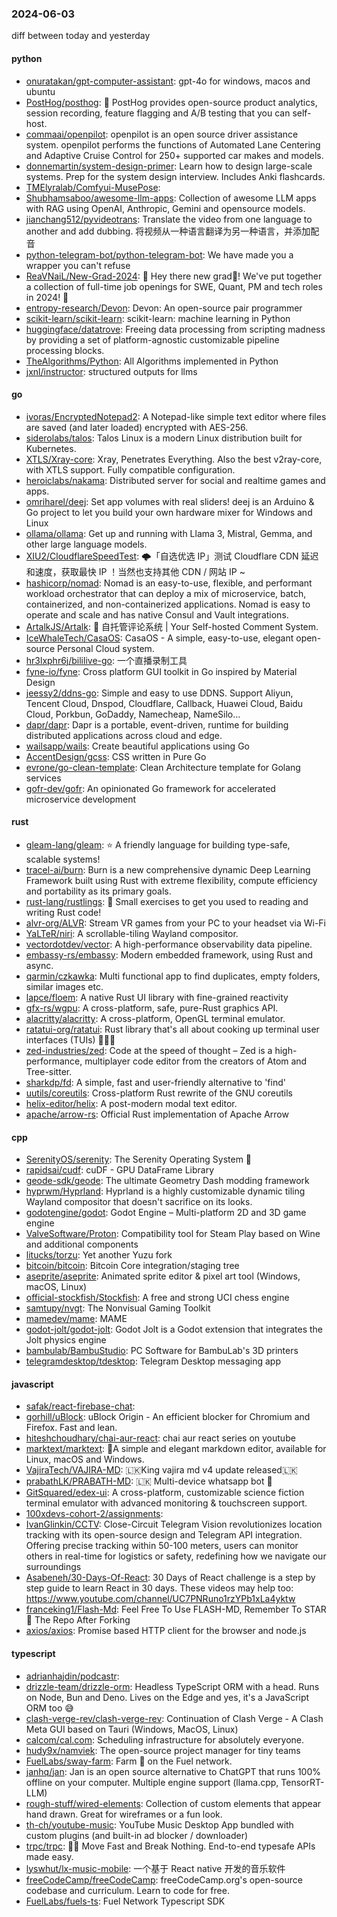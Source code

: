 ### 2024-06-03
diff between today and yesterday

#### python
* [onuratakan/gpt-computer-assistant](https://github.com/onuratakan/gpt-computer-assistant): gpt-4o for windows, macos and ubuntu
* [PostHog/posthog](https://github.com/PostHog/posthog): 🦔 PostHog provides open-source product analytics, session recording, feature flagging and A/B testing that you can self-host.
* [commaai/openpilot](https://github.com/commaai/openpilot): openpilot is an open source driver assistance system. openpilot performs the functions of Automated Lane Centering and Adaptive Cruise Control for 250+ supported car makes and models.
* [donnemartin/system-design-primer](https://github.com/donnemartin/system-design-primer): Learn how to design large-scale systems. Prep for the system design interview. Includes Anki flashcards.
* [TMElyralab/Comfyui-MusePose](https://github.com/TMElyralab/Comfyui-MusePose): 
* [Shubhamsaboo/awesome-llm-apps](https://github.com/Shubhamsaboo/awesome-llm-apps): Collection of awesome LLM apps with RAG using OpenAI, Anthropic, Gemini and opensource models.
* [jianchang512/pyvideotrans](https://github.com/jianchang512/pyvideotrans): Translate the video from one language to another and add dubbing. 将视频从一种语言翻译为另一种语言，并添加配音
* [python-telegram-bot/python-telegram-bot](https://github.com/python-telegram-bot/python-telegram-bot): We have made you a wrapper you can't refuse
* [ReaVNaiL/New-Grad-2024](https://github.com/ReaVNaiL/New-Grad-2024): 👋 Hey there new grad🎉! We've put together a collection of full-time job openings for SWE, Quant, PM and tech roles in 2024! 🚀
* [entropy-research/Devon](https://github.com/entropy-research/Devon): Devon: An open-source pair programmer
* [scikit-learn/scikit-learn](https://github.com/scikit-learn/scikit-learn): scikit-learn: machine learning in Python
* [huggingface/datatrove](https://github.com/huggingface/datatrove): Freeing data processing from scripting madness by providing a set of platform-agnostic customizable pipeline processing blocks.
* [TheAlgorithms/Python](https://github.com/TheAlgorithms/Python): All Algorithms implemented in Python
* [jxnl/instructor](https://github.com/jxnl/instructor): structured outputs for llms

#### go
* [ivoras/EncryptedNotepad2](https://github.com/ivoras/EncryptedNotepad2): A Notepad-like simple text editor where files are saved (and later loaded) encrypted with AES-256.
* [siderolabs/talos](https://github.com/siderolabs/talos): Talos Linux is a modern Linux distribution built for Kubernetes.
* [XTLS/Xray-core](https://github.com/XTLS/Xray-core): Xray, Penetrates Everything. Also the best v2ray-core, with XTLS support. Fully compatible configuration.
* [heroiclabs/nakama](https://github.com/heroiclabs/nakama): Distributed server for social and realtime games and apps.
* [omriharel/deej](https://github.com/omriharel/deej): Set app volumes with real sliders! deej is an Arduino & Go project to let you build your own hardware mixer for Windows and Linux
* [ollama/ollama](https://github.com/ollama/ollama): Get up and running with Llama 3, Mistral, Gemma, and other large language models.
* [XIU2/CloudflareSpeedTest](https://github.com/XIU2/CloudflareSpeedTest): 🌩「自选优选 IP」测试 Cloudflare CDN 延迟和速度，获取最快 IP ！当然也支持其他 CDN / 网站 IP ~
* [hashicorp/nomad](https://github.com/hashicorp/nomad): Nomad is an easy-to-use, flexible, and performant workload orchestrator that can deploy a mix of microservice, batch, containerized, and non-containerized applications. Nomad is easy to operate and scale and has native Consul and Vault integrations.
* [ArtalkJS/Artalk](https://github.com/ArtalkJS/Artalk): 🌌 自托管评论系统 | Your Self-hosted Comment System.
* [IceWhaleTech/CasaOS](https://github.com/IceWhaleTech/CasaOS): CasaOS - A simple, easy-to-use, elegant open-source Personal Cloud system.
* [hr3lxphr6j/bililive-go](https://github.com/hr3lxphr6j/bililive-go): 一个直播录制工具
* [fyne-io/fyne](https://github.com/fyne-io/fyne): Cross platform GUI toolkit in Go inspired by Material Design
* [jeessy2/ddns-go](https://github.com/jeessy2/ddns-go): Simple and easy to use DDNS. Support Aliyun, Tencent Cloud, Dnspod, Cloudflare, Callback, Huawei Cloud, Baidu Cloud, Porkbun, GoDaddy, Namecheap, NameSilo...
* [dapr/dapr](https://github.com/dapr/dapr): Dapr is a portable, event-driven, runtime for building distributed applications across cloud and edge.
* [wailsapp/wails](https://github.com/wailsapp/wails): Create beautiful applications using Go
* [AccentDesign/gcss](https://github.com/AccentDesign/gcss): CSS written in Pure Go
* [evrone/go-clean-template](https://github.com/evrone/go-clean-template): Clean Architecture template for Golang services
* [gofr-dev/gofr](https://github.com/gofr-dev/gofr): An opinionated Go framework for accelerated microservice development

#### rust
* [gleam-lang/gleam](https://github.com/gleam-lang/gleam): ⭐️ A friendly language for building type-safe, scalable systems!
* [tracel-ai/burn](https://github.com/tracel-ai/burn): Burn is a new comprehensive dynamic Deep Learning Framework built using Rust with extreme flexibility, compute efficiency and portability as its primary goals.
* [rust-lang/rustlings](https://github.com/rust-lang/rustlings): 🦀 Small exercises to get you used to reading and writing Rust code!
* [alvr-org/ALVR](https://github.com/alvr-org/ALVR): Stream VR games from your PC to your headset via Wi-Fi
* [YaLTeR/niri](https://github.com/YaLTeR/niri): A scrollable-tiling Wayland compositor.
* [vectordotdev/vector](https://github.com/vectordotdev/vector): A high-performance observability data pipeline.
* [embassy-rs/embassy](https://github.com/embassy-rs/embassy): Modern embedded framework, using Rust and async.
* [qarmin/czkawka](https://github.com/qarmin/czkawka): Multi functional app to find duplicates, empty folders, similar images etc.
* [lapce/floem](https://github.com/lapce/floem): A native Rust UI library with fine-grained reactivity
* [gfx-rs/wgpu](https://github.com/gfx-rs/wgpu): A cross-platform, safe, pure-Rust graphics API.
* [alacritty/alacritty](https://github.com/alacritty/alacritty): A cross-platform, OpenGL terminal emulator.
* [ratatui-org/ratatui](https://github.com/ratatui-org/ratatui): Rust library that's all about cooking up terminal user interfaces (TUIs) 👨‍🍳🐀
* [zed-industries/zed](https://github.com/zed-industries/zed): Code at the speed of thought – Zed is a high-performance, multiplayer code editor from the creators of Atom and Tree-sitter.
* [sharkdp/fd](https://github.com/sharkdp/fd): A simple, fast and user-friendly alternative to 'find'
* [uutils/coreutils](https://github.com/uutils/coreutils): Cross-platform Rust rewrite of the GNU coreutils
* [helix-editor/helix](https://github.com/helix-editor/helix): A post-modern modal text editor.
* [apache/arrow-rs](https://github.com/apache/arrow-rs): Official Rust implementation of Apache Arrow

#### cpp
* [SerenityOS/serenity](https://github.com/SerenityOS/serenity): The Serenity Operating System 🐞
* [rapidsai/cudf](https://github.com/rapidsai/cudf): cuDF - GPU DataFrame Library
* [geode-sdk/geode](https://github.com/geode-sdk/geode): The ultimate Geometry Dash modding framework
* [hyprwm/Hyprland](https://github.com/hyprwm/Hyprland): Hyprland is a highly customizable dynamic tiling Wayland compositor that doesn't sacrifice on its looks.
* [godotengine/godot](https://github.com/godotengine/godot): Godot Engine – Multi-platform 2D and 3D game engine
* [ValveSoftware/Proton](https://github.com/ValveSoftware/Proton): Compatibility tool for Steam Play based on Wine and additional components
* [litucks/torzu](https://github.com/litucks/torzu): Yet another Yuzu fork
* [bitcoin/bitcoin](https://github.com/bitcoin/bitcoin): Bitcoin Core integration/staging tree
* [aseprite/aseprite](https://github.com/aseprite/aseprite): Animated sprite editor & pixel art tool (Windows, macOS, Linux)
* [official-stockfish/Stockfish](https://github.com/official-stockfish/Stockfish): A free and strong UCI chess engine
* [samtupy/nvgt](https://github.com/samtupy/nvgt): The Nonvisual Gaming Toolkit
* [mamedev/mame](https://github.com/mamedev/mame): MAME
* [godot-jolt/godot-jolt](https://github.com/godot-jolt/godot-jolt): Godot Jolt is a Godot extension that integrates the Jolt physics engine
* [bambulab/BambuStudio](https://github.com/bambulab/BambuStudio): PC Software for BambuLab's 3D printers
* [telegramdesktop/tdesktop](https://github.com/telegramdesktop/tdesktop): Telegram Desktop messaging app

#### javascript
* [safak/react-firebase-chat](https://github.com/safak/react-firebase-chat): 
* [gorhill/uBlock](https://github.com/gorhill/uBlock): uBlock Origin - An efficient blocker for Chromium and Firefox. Fast and lean.
* [hiteshchoudhary/chai-aur-react](https://github.com/hiteshchoudhary/chai-aur-react): chai aur react series on youtube
* [marktext/marktext](https://github.com/marktext/marktext): 📝A simple and elegant markdown editor, available for Linux, macOS and Windows.
* [VajiraTech/VAJIRA-MD](https://github.com/VajiraTech/VAJIRA-MD): 🇱🇰King vajira md v4 update released🇱🇰
* [prabathLK/PRABATH-MD](https://github.com/prabathLK/PRABATH-MD): 🇱🇰 Multi-device whatsapp bot 🎉
* [GitSquared/edex-ui](https://github.com/GitSquared/edex-ui): A cross-platform, customizable science fiction terminal emulator with advanced monitoring & touchscreen support.
* [100xdevs-cohort-2/assignments](https://github.com/100xdevs-cohort-2/assignments): 
* [IvanGlinkin/CCTV](https://github.com/IvanGlinkin/CCTV): Close-Circuit Telegram Vision revolutionizes location tracking with its open-source design and Telegram API integration. Offering precise tracking within 50-100 meters, users can monitor others in real-time for logistics or safety, redefining how we navigate our surroundings
* [Asabeneh/30-Days-Of-React](https://github.com/Asabeneh/30-Days-Of-React): 30 Days of React challenge is a step by step guide to learn React in 30 days. These videos may help too: https://www.youtube.com/channel/UC7PNRuno1rzYPb1xLa4yktw
* [franceking1/Flash-Md](https://github.com/franceking1/Flash-Md): Feel Free To Use FLASH-MD, Remember To STAR🌟 The Repo After Forking
* [axios/axios](https://github.com/axios/axios): Promise based HTTP client for the browser and node.js

#### typescript
* [adrianhajdin/podcastr](https://github.com/adrianhajdin/podcastr): 
* [drizzle-team/drizzle-orm](https://github.com/drizzle-team/drizzle-orm): Headless TypeScript ORM with a head. Runs on Node, Bun and Deno. Lives on the Edge and yes, it's a JavaScript ORM too 😅
* [clash-verge-rev/clash-verge-rev](https://github.com/clash-verge-rev/clash-verge-rev): Continuation of Clash Verge - A Clash Meta GUI based on Tauri (Windows, MacOS, Linux)
* [calcom/cal.com](https://github.com/calcom/cal.com): Scheduling infrastructure for absolutely everyone.
* [hudy9x/namviek](https://github.com/hudy9x/namviek): The open-source project manager for tiny teams
* [FuelLabs/sway-farm](https://github.com/FuelLabs/sway-farm): Farm 🍅 on the Fuel network.
* [janhq/jan](https://github.com/janhq/jan): Jan is an open source alternative to ChatGPT that runs 100% offline on your computer. Multiple engine support (llama.cpp, TensorRT-LLM)
* [rough-stuff/wired-elements](https://github.com/rough-stuff/wired-elements): Collection of custom elements that appear hand drawn. Great for wireframes or a fun look.
* [th-ch/youtube-music](https://github.com/th-ch/youtube-music): YouTube Music Desktop App bundled with custom plugins (and built-in ad blocker / downloader)
* [trpc/trpc](https://github.com/trpc/trpc): 🧙‍♀️ Move Fast and Break Nothing. End-to-end typesafe APIs made easy.
* [lyswhut/lx-music-mobile](https://github.com/lyswhut/lx-music-mobile): 一个基于 React native 开发的音乐软件
* [freeCodeCamp/freeCodeCamp](https://github.com/freeCodeCamp/freeCodeCamp): freeCodeCamp.org's open-source codebase and curriculum. Learn to code for free.
* [FuelLabs/fuels-ts](https://github.com/FuelLabs/fuels-ts): Fuel Network Typescript SDK
